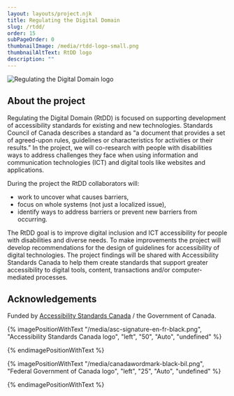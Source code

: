 ```yaml
---
layout: layouts/project.njk
title: Regulating the Digital Domain
slug: /rtdd/
order: 15
subPageOrder: 0
thumbnailImage: /media/rtdd-logo-small.png
thumbnailAltText: RtDD logo
description: ""
---
```

![Regulating the Digital Domain logo](/media/rtdd-logo-small.png)

## A﻿bout the project

Regulating the Digital Domain (RtDD) is focused on supporting development of accessibility standards for existing and new technologies. Standards Council of Canada describes a standard as “a document that provides a set of agreed-upon rules, guidelines or characteristics for activities or their results.” In the project, we will co-research with people with disabilities ways to address challenges they face when using information and communication technologies (ICT) and digital tools like websites and applications. 

During the project the RtDD collaborators will:

* work to uncover what causes barriers, 
* focus on whole systems (not just a localized issue), 
* identify ways to address barriers or prevent new barriers from occurring. 

The RtDD goal is to improve digital inclusion and ICT accessibility for people with disabilities and diverse needs. To make improvements the project will develop recommendations for the design of guidelines for accessibility of digital technologies. The project findings will be shared with Accessibility Standards Canada to help them create standards that support greater accessibility to digital tools, content, transactions and/or computer-mediated processes.

## Acknowledgements

Funded by [Accessibility Standards Canada](https://accessible.canada.ca/)  / the Government of Canada.

{% imagePositionWithText "/media/asc-signature-en-fr-black.png", "Accessibility Standards Canada logo", "left", "50", "Auto", "undefined" %}







{% endimagePositionWithText %}

{% imagePositionWithText "/media/canadawordmark-black-bil.png", "Federal Government of Canada logo", "left", "25", "Auto", "undefined" %}







{% endimagePositionWithText %}